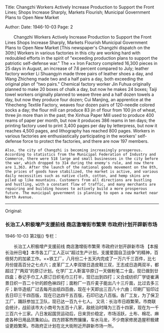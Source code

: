Title: Changzhi Workers Actively Increase Production to Support the Front Lines; Shops Increase Sharply, Markets Flourish; Municipal Government Plans to Open New Market

Author: 
Date: 1946-10-03
Page: 2

　　Changzhi Workers Actively Increase Production to Support the Front Lines
    Shops Increase Sharply, Markets Flourish
    Municipal Government Plans to Open New Market
    [This newspaper's Changzhi dispatch on the 30th] Workers in various factories in this city are working hard with redoubled efforts in the spirit of "exceeding production plans to support the patriotic self-defense war." The ×× Iron Factory completed 16,300 pieces in 25 days in August, an increase of 7.6 percent compared to July; leather factory worker Li Shuangyin made three pairs of leather shoes a day, and Wang Zhicheng made two and a half pairs a day, both exceeding the original plan of "two pairs." Chemical factory worker Jin Fuhua originally planned to make 20 boxes of chalk a day, but now he makes 24 boxes; Taiji towel workers originally planned to weave three and a half dozen towels a day, but now they produce four dozen; Cui Manjing, an apprentice at the Yihecheng Textile Factory, weaves four dozen pairs of 120-needle colored socks a day; the flour mill can produce 83 jin of flour from 100 jin of wheat, three jin more than in the past; the Xinhua Paper Mill used to produce 400 reams of paper per month, but now it produces 386 reams in ten days; the printing factory used to print 3,400 pages per day by letterpress, but now it reaches 4,500 pages, and lithography has reached 800 pages. Workers in various factories are enthusiastically participating in the workers' self-defense force to protect the factories, and there are now 197 members.

    Also, the city of Changzhi is becoming increasingly prosperous. According to statistics from the Municipal Federation of Industry and Commerce, there were 518 large and small businesses in the city before the war, which dropped to 314 during the enemy's rule, and now there are 1,363. After the launch of the national goods movement on the 8th, the prices of goods have stabilized, the market is active, and various daily necessities such as native cloth, cotton, and hemp skins are piled up like mountains. Customers from all directions are bustling and hustling, with a constant flow of traffic, and many merchants are repairing and building houses to actively build a more prosperous future. The municipal government is planning to open a new market near North Avenue.



<hr /> 

Original: 


### 长治工人积极增产支援前线  商店激增街市繁荣  市政府计划开辟新市场

1946-10-03
第2版()
专栏：

　　长治工人积极增产支援前线
    商店激增街市繁荣
    市政府计划开辟新市场
    【本报长治卅日电】本市各工厂工人正以“超过生产计划，支援爱国自卫战争”的精神，百倍努力的加紧工作。××铁工厂，八月份二十五天内完成了一万六千三百件，比七月份提高百分之七点六；皮革厂工人李双银日造皮鞋三双，王志成日造两双半，都超过了“两双”的原订计划。化学厂工人靳富华原订一天做粉笔二十盒，现已做到廿四盒；泰记手巾工人原订日织毛巾三打半，现已出到四打；义合成纺织厂学徒崔满景日织一百二十针的颜色袜四打；面粉厂一百斤麦子能出八十三斤面，比过去多三斤；新华造纸厂过去每月出纸四百曲，现在十天即出三百八十六曲；印刷厂铅印过去日印三千四百版，现在已达四千五百版，石印已达八百版。各厂工友，为了保卫工厂，踊跃参加工卫队，现已达一百九十七人。
    又讯：长治市日趋繁荣。市商联会统计，战前该市大小商号为五百十八家，敌统治时降为三百十四家，现在为一千三百六十三家。八日发起国货运动后，日来货价稳定，市场活跃，土布、棉花、麻皮各种日用品货集如山。四方顾客煦煦攘攘，车水马龙，不少商家修房造屋积极建设更趋繁荣。市政府正计划在北大街附近开辟新市场一所。
